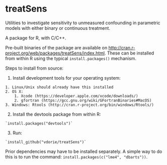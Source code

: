treatSens
=========

Utilities to investigate sensitivity to unmeasured confounding in parametric models with either binary or continuous treatment.

A package for R, with C/C++.

Pre-built binaries of the package are available on http://cran.r-project.org/web/packages/treatSens/index.html. These can be installed from within R using the typical `install.packages()` mechanism.

Steps to install from source:

  1. Install development tools for your operating system:

    1. Linux/Unix should already have this installed
    2. OS X:
        1. Xcode (https://developer.apple.com/xcode/downloads/)
        2. gfortran (https://gcc.gnu.org/wiki/GFortranBinaries#MacOS)
    3. Windows: Rtools (http://cran.r-project.org/bin/windows/Rtools/)

  2. Install the devtools package from within R:

    `install.packages("devtools")`

  3. Run:

    `install_github("vdorie/treatSens")`

Prior dependencies may have to be installed separately. A simple way to do this is to run the command: `install.packages(c("lme4", "dbarts"))`.
